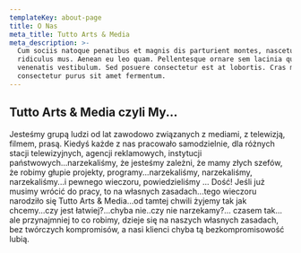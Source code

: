 ```yaml
---
templateKey: about-page
title: O Nas
meta_title: Tutto Arts & Media
meta_description: >-
  Cum sociis natoque penatibus et magnis dis parturient montes, nascetur
  ridiculus mus. Aenean eu leo quam. Pellentesque ornare sem lacinia quam
  venenatis vestibulum. Sed posuere consectetur est at lobortis. Cras mattis
  consectetur purus sit amet fermentum.
---
```

## Tutto Arts & Media czyli My...

Jesteśmy grupą ludzi od lat zawodowo związanych z mediami, z telewizją, filmem, prasą. Kiedyś każde z nas pracowało samodzielnie, dla różnych stacji telewizyjnych, agencji reklamowych, instytucji państwowych...narzekaliśmy, że jesteśmy zależni, że mamy złych szefów, że robimy głupie projekty, programy...narzekaliśmy, narzekaliśmy, narzekaliśmy...i pewnego wieczoru, powiedzieliśmy ... Dość! Jeśli już musimy wrócić do pracy, to na własnych zasadach...tego wieczoru narodziło się Tutto Arts & Media...od tamtej chwili żyjemy tak jak chcemy...czy jest łatwiej?...chyba nie..czy nie narzekamy?... czasem tak... ale przynajmniej to co robimy, dzieje się na naszych własnych zasadach, bez twórczych kompromisów, a nasi klienci chyba tą bezkompromisowość lubią. 


